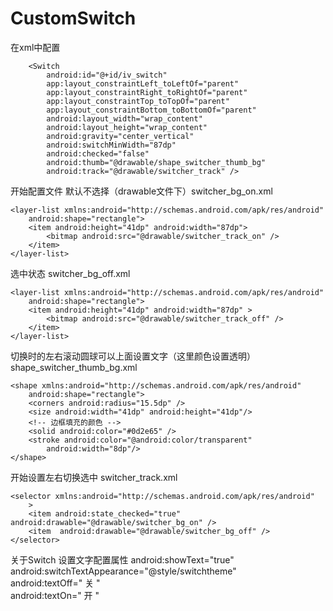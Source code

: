# CustomSwitch
在xml中配置
```
    <Switch
        android:id="@+id/iv_switch"
        app:layout_constraintLeft_toLeftOf="parent"
        app:layout_constraintRight_toRightOf="parent"
        app:layout_constraintTop_toTopOf="parent"
        app:layout_constraintBottom_toBottomOf="parent"
        android:layout_width="wrap_content"
        android:layout_height="wrap_content"
        android:gravity="center_vertical"
        android:switchMinWidth="87dp"
        android:checked="false"
        android:thumb="@drawable/shape_switcher_thumb_bg"
        android:track="@drawable/switcher_track" />
```
开始配置文件
默认不选择（drawable文件下）switcher_bg_on.xml
```
<layer-list xmlns:android="http://schemas.android.com/apk/res/android"
    android:shape="rectangle">
    <item android:height="41dp" android:width="87dp">
        <bitmap android:src="@drawable/switcher_track_on" />
    </item>
</layer-list>
```
选中状态 switcher_bg_off.xml
```
<layer-list xmlns:android="http://schemas.android.com/apk/res/android"
    android:shape="rectangle">
    <item android:height="41dp" android:width="87dp" >
        <bitmap android:src="@drawable/switcher_track_off" />
    </item>
</layer-list>
```
切换时的左右滚动圆球可以上面设置文字（这里颜色设置透明） shape_switcher_thumb_bg.xml
```
<shape xmlns:android="http://schemas.android.com/apk/res/android"
    android:shape="rectangle">
    <corners android:radius="15.5dp" />
    <size android:width="41dp" android:height="41dp"/>
    <!-- 边框填充的颜色 -->
    <solid android:color="#0d2e65" />
    <stroke android:color="@android:color/transparent"
        android:width="8dp"/>
</shape>
```
开始设置左右切换选中 switcher_track.xml
```
<selector xmlns:android="http://schemas.android.com/apk/res/android"
    >
    <item android:state_checked="true" android:drawable="@drawable/switcher_bg_on" />
    <item  android:drawable="@drawable/switcher_bg_off" />
</selector>
```
关于Switch 设置文字配置属性
android:showText="true"   
android:switchTextAppearance="@style/switchtheme"  
android:textOff="  关  "  
android:textOn="   开  "





